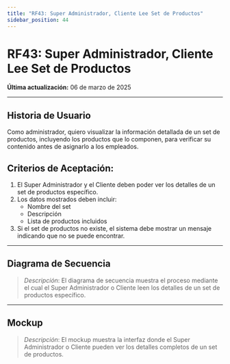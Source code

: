 ```yaml
---
title: "RF43: Super Administrador, Cliente Lee Set de Productos"  
sidebar_position: 44
---
```


# RF43: Super Administrador, Cliente Lee Set de Productos  

**Última actualización:** 06 de marzo de 2025  

---

## Historia de Usuario  

Como administrador, quiero visualizar la información detallada de un set de productos, incluyendo los productos que lo componen, para verificar su contenido antes de asignarlo a los empleados.


## **Criterios de Aceptación:**  

1. El Super Administrador y el Cliente deben poder ver los detalles de un set de productos específico.  
2. Los datos mostrados deben incluir:  
   - Nombre del set  
   - Descripción  
   - Lista de productos incluidos  
3. Si el set de productos no existe, el sistema debe mostrar un mensaje indicando que no se puede encontrar.  

---

## **Diagrama de Secuencia**  

> *Descripción*: El diagrama de secuencia muestra el proceso mediante el cual el Super Administrador o Cliente leen los detalles de un set de productos específico.  

---

## **Mockup**  

> *Descripción*: El mockup muestra la interfaz donde el Super Administrador o Cliente pueden ver los detalles completos de un set de productos.  
